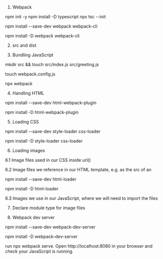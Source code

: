 1. Webpack
<!-- Webpack is one of the most popular JavaScript bundlers, if not the most popular one, and has been for a long time. Let’s get started with bundling!

We’ll first need to make a new directory for our practice app, then create a package.json file in it for npm to record information about packages we use (like Webpack). Run the following in your terminal: -->
npm init -y
npm install -D typescript
npx tsc --init
<!-- Once inside your new directory, we can go ahead and install Webpack, which involves two packages. -->
npm install --save-dev webpack webpack-cli
<!-- or -->
npm install -D webpack webpack-cli

2. src and dist
<!-- When dealing with Webpack (and often with any other bundler or build tool), we have two very important directories: src (short for “source”) and dist (short for “distribution”). We could technically call these directories whatever we want, but these names are conventions.

src is where we keep all of our website’s source code, essentially where all of our work will be done (with an exception being altering any configuration files in the root of the project). When we run Webpack to bundle our code, it will output the bundled files into the dist directory. The idea is that if someone were to fork or clone the project, they would not need the dist directory, as they’d just be able to run Webpack to build from src into their own dist. Similarly, to deploy our website, we would only need the dist code and nothing else. Keep that in mind! Work inside src, build into dist, then deploy from there! -->

3. Bundling JavaScript
<!-- Now that we’ve installed Webpack in our project directory, let’s create a src directory with two JavaScript files inside it: index.js and greeting.js. -->
mkdir src && touch src/index.js src/greeting.js

<!-- Inside our two JavaScript files, we’ll have the following: 
// greeting.js
export const greeting = "Hello, Odinite!";

// index.js
import { greeting } from "./greeting.js";

console.log(greeting);
-->

<!-- Back in your project root (so outside of src), create a webpack.config.js file that contains the following: 
-->

touch webpack.config.js

<!--
// webpack.config.js
const path = require("path");

module.exports = {
  mode: "development",
  entry: "./src/index.js",
  output: {
    filename: "main.js",
    path: path.resolve(__dirname, "dist"),
    clean: true,
  },
};
-->

<!-- With these files all in place, let’s run Webpack and see what happens! -->
npx webpack

4. Handling HTML
<!-- Run the following command to install HtmlWebpackPlugin (also as a dev dependency): -->
npm install --save-dev html-webpack-plugin
<!-- or -->
npm install -D html-webpack-plugin

<!-- We should also create a 'template.html' inside 'src' (you can name this file whatever you want) and fill that with the usual HTML boilerplate. We do not need to put a script tag in this file! HtmlWebpackPlugin will automatically add our output bundle as a script tag. We wouldn’t want to double up by including our own one as well! Inside our webpack.config.js, we can add a few little bits. -->

<!-- // webpack.config.js
const path = require("path");
const HtmlWebpackPlugin = require("html-webpack-plugin");

module.exports = {
  mode: "development",
  entry: "./src/index.js",
  output: {
    filename: "main.js",
    path: path.resolve(__dirname, "dist"),
    clean: true,
  },
  plugins: [
    new HtmlWebpackPlugin({
      template: "./src/template.html",
    }),
  ],
}; 
-->

5. Loading CSS
<!-- We don’t just need one new package for CSS, we need two. Gosh, what a greedy little thing… Let’s install them. -->
npm install --save-dev style-loader css-loader
<!-- or -->
npm install -D style-loader css-loader

<!-- Back in our webpack.config.js, we need to add these loaders so Webpack knows what to do. Since these aren’t plugins, they go in a separate section: -->
<!-- // webpack.config.js
const path = require("path");
const HtmlWebpackPlugin = require("html-webpack-plugin");

module.exports = {
  mode: "development",
  entry: "./src/index.js",
  output: {
    filename: "main.js",
    path: path.resolve(__dirname, "dist"),
    clean: true,
  },
  plugins: [
    new HtmlWebpackPlugin({
      template: "./src/template.html",
    }),
  ],
  module: {
    rules: [
      {
        test: /\.css$/i,
        use: ["style-loader", "css-loader"],
      },
    ],
  },
}; 
-->

<!-- Now that Webpack knows what to do with imported CSS files, let’s add some CSS! Create a src/styles.css with the following: 

/* styles.css */
body {
  background-color: rebeccapurple;
}

import "./styles.css";
import { greeting } from "./greeting.js";

console.log(greeting);
-->

6. Loading images
<!-- There are three different ways you could be dealing with local image files: -->

6.1 Image files used in our CSS inside url()
<!-- Lucky us! css-loader already handles this for us, so there’s nothing extra to do for image paths in CSS! -->

6.2 Image files we reference in our HTML template, e.g. as the src of an <img>
<!-- We need to install and tell Webpack to use something called html-loader, which will detect image file paths in our HTML template and load the right image files for us. Without this, ./odin.png would just be a bit of text that will no longer reference the correct file once we run Webpack to build into dist. Let’s install it: -->
npm install --save-dev html-loader
<!-- or -->
npm install -D html-loader

<!-- Then, add the following object to the modules.rules array within webpack.config.js: 

{
  test: /\.html$/i,
  loader: "html-loader",
}
-->

6.3 Images we use in our JavaScript, where we will need to import the files
<!-- If we need to use a local image file in our JavaScript (such as when manipulating the DOM to create or edit img elements and set their src attribute), we need to import the images into our JavaScript module. Since images aren’t JavaScript, we need to tell Webpack that these files will be assets by adding an asset/resource rule. No need to install anything here. Just add the following object to the modules.rules array within webpack.config.js: 

{
  test: /\.(png|svg|jpg|jpeg|gif)$/i,
  type: "asset/resource",
}
-->

<!-- Then, in whatever JavaScript module we want to use that image in, we just have to default import it. 

import odinImage from "./odin.png";
   
const image = document.createElement("img");
image.src = odinImage;
   
document.body.appendChild(image);

-->

<!-- After all that, if we added both html-loader and the image asset/resource rule, our webpack.config.js would look something like this: 

// webpack.config.js
const path = require("path");
const HtmlWebpackPlugin = require("html-webpack-plugin");

module.exports = {
  mode: "development",
  entry: "./src/index.js",
  output: {
    filename: "main.js",
    path: path.resolve(__dirname, "dist"),
    clean: true,
  },
  plugins: [
    new HtmlWebpackPlugin({
      template: "./src/template.html",
    }),
  ],
  module: {
    rules: [
      {
        test: /\.css$/i,
        use: ["style-loader", "css-loader"],
      },
      {
        test: /\.html$/i,
        loader: "html-loader",
      },
      {
        test: /\.(png|svg|jpg|jpeg|gif)$/i,
        type: "asset/resource",
      },
    ],
  },
};
-->

7. Declare module type for image files
<!-- 
// filename.d.ts

declare module '*.png' {
  const value: number;
  export = value;
}

declare module '*.jpeg' {
  const value: number;
  export = value;
}

declare module '*.jpg' {
  const value: number;
  export = value;
}

declare module '*.svg' {
  const value: number;
  export = value;
}

declare module '*.webp' {
  const value: number;
  export = value;
} 
-->

8. Webpack dev server
<!-- During this lesson, did you get a bit annoyed with having to run npx webpack to rebundle with every change? Fortunately, there are multiple solutions for this, and we will focus on what we think is the most useful option: webpack-dev-server. Install it as follows: -->
npm install --save-dev webpack-dev-server
<!-- or -->
npm install -D webpack-dev-server

<!-- Once installed, in our webpack.config.js, we only need to add a couple more properties somewhere in the configuration object (the order of these properties does not matter):

// webpack.config.js
const path = require("path");
const HtmlWebpackPlugin = require("html-webpack-plugin");

module.exports = {
  mode: "development",
  entry: "./src/index.js",
  output: {
    filename: "main.js",
    path: path.resolve(__dirname, "dist"),
    clean: true,
  },
  devtool: "eval-source-map",
  devServer: {
    watchFiles: ["./src/template.html"],
  },
  plugins: [
    new HtmlWebpackPlugin({
      template: "./src/template.html",
    }),
  ],
  module: {
    rules: [
      {
        test: /\.css$/i,
        use: ["style-loader", "css-loader"],
      },
      {
        test: /\.html$/i,
        loader: "html-loader",
      },
      {
        test: /\.(png|svg|jpg|jpeg|gif)$/i,
        type: "asset/resource",
      },
    ],
  },
};
-->

<!-- Firstly, we add a source map by setting eval-source-map as a devtool option. If we don’t do this, any error messages we get won’t necessarily match up to the correct files and line numbers from our development code. 
-->

run npx webpack serve. Open http://localhost:8080 in your browser and check your JavaScript is running.